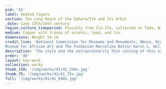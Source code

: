 ```yaml
---
pid: '41'
label: Seated figure
section: The Long Reach of the Sahara/Ife and Its Orbit
_date: Late 13th/14th century
region_culture_timeperiod: Possibly from Ile-Ife, collected at Tada, Nigeria
medium: Copper with traces of arsenic, lead, and tin
dimensions: Height 54 cm
credit_line: 'National Commission for Museums and Monuments, Abuja, Nigeria, 79.R18. Photograph by
Museum for African Art and The Fundación Marcelino Botín/ Karin L. Wilis'
description: 'The style and the extraordinarily thin casting of this naturalistic figure point to its likely creation at Ife, the royal capital of a powerful kingdom. In the early twentieth century, the figure was part of the ritual life of Tada, a small village on the banks of the Niger River 120 miles north of Ife. Every Friday it was taken to the Niger River to be ritually bathed with sand and water, accompanied by chants in Yoruba, a language associated with the city of Ife. During the medieval period, Tada’s location would have been of strategic importance to Ife, connecting it with long-distance trade. Analysis of the raw copper from which the statue is made suggests that it might have originated in France and traveled along these very trade routes to Ife, where it was cast.'
order: '40'
layout: key-work
collection: works
thumb_150: '/img/works/41/41_150x.jpg'
thumb_75: '/img/works/41/41_75x.jpg'
full: '/img/works/41/41_640x.jpg'
---
```


